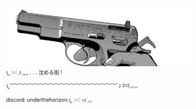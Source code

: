 ![image](b45964f3c7481d434db05965bc5a9944.jpg) 𐔌 𓏵 𐦯 ,,,, . . . 沈める街 !

𐔌︶︶︶︶︶︶︶︶︶︶︶︶︶︶︶︶︶︶︶︶︶ 𐦯 𐂯◞◞◞◞

discord: underthehorizon.𐔌 𓏵 –𐦯 ◞◞


